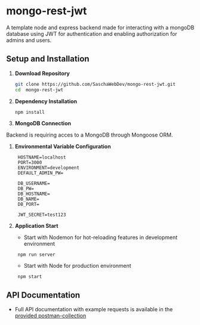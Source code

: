 # mongo-rest-jwt

A template node and express backend made for interacting with a mongoDB database using JWT for authentication and enabling authorization for admins and users.

## Setup and Installation

1. **Download Repository**

   ```sh
   git clone https://github.com/SaschaWebDev/mongo-rest-jwt.git
   cd  mongo-rest-jwt
   ```

2. **Dependency Installation**

   ```sh
   npm install
   ```

3. **MongoDB Connection**

Backend is requiring acces to a MongoDB through Mongoose ORM.

1. **Environmental Variable Configuration**

   ```
    HOSTNAME=localhost
    PORT=3000
    ENVIRONMENT=development
    DEFAULT_ADMIN_PW=

    DB_USERNAME=
    DB_PW=
    DB_HOSTNAME=
    DB_NAME=
    DB_PORT=

    JWT_SECRET=test123
   ```

2. **Application Start**

   - Start with Nodemon for hot-reloading features in development environment

   ```
    npm run server
   ```

   - Start with Node for production environment

   ```
    npm start
   ```

## API Documentation

- Full API documentation with example requests is available in the [provided postman-collection](./template-mongo-rest-jwt.postman_collection.json)
